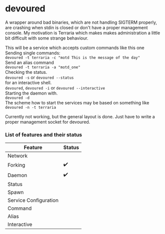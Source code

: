 # devoured
A wrapper around bad binaries, which are not handling SIGTERM properly, are crashing when stdin is closed or don't have a proper management console. My motivation is Terraria which makes makes administration a little bit difficult with some strange behaviour.  

This will be a service which accepts custom commands like this one  
Sending single commands:  
`devoured -t terraria -c "motd This is the message of the day"`  
Send an alias command  
`devoured -t terraria -a "motd_one"`  
Checking the status.  
`devoured -s` or `devoured --status`  
for an interactive shell.  
`devoured`, `devoured -i` or `devoured --interactive`  
Starting the daemon with.  
`devoured -d`  
The scheme how to start the services may be based on something like  
`devoured -n -t terraria`  

Currently not working, but the general layout is done. Just have to write a proper management socket for devoured.  

### List of features and their status  

| Feature	| Status	|
|-----------|-----------|
| Network	| 			|
| Forking	| :heavy_check_mark: |
| Daemon	| :heavy_check_mark: |
| Status	|			|
| Spawn		|			|
| Service Configuration |		|
| Command	|			|
| Alias		|			|
| Interactive |			|
